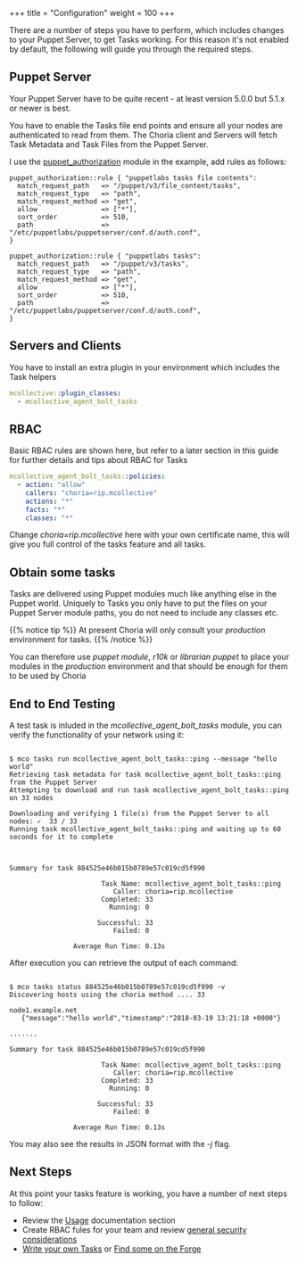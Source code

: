 +++
title = "Configuration"
weight = 100
+++

There are a number of steps you have to perform, which includes changes to your Puppet Server, to get Tasks working.  For this reason it's not enabled by default, the following will guide you through the required steps.

## Puppet Server

Your Puppet Server have to be quite recent - at least version 5.0.0 but 5.1.x or newer is best.

You have to enable the Tasks file end points and ensure all your nodes are authenticated to read from them. The Choria client and Servers will fetch Task Metadata and Task Files from the Puppet Server.

I use the [puppet_authorization](https://forge.puppet.com/puppetlabs/puppet_authorization) module in the example, add rules as follows:

```puppet
puppet_authorization::rule { "puppetlabs tasks file contents":
  match_request_path   => "/puppet/v3/file_content/tasks",
  match_request_type   => "path",
  match_request_method => "get",
  allow                => ["*"],
  sort_order           => 510,
  path                 => "/etc/puppetlabs/puppetserver/conf.d/auth.conf",
}

puppet_authorization::rule { "puppetlabs tasks":
  match_request_path   => "/puppet/v3/tasks",
  match_request_type   => "path",
  match_request_method => "get",
  allow                => ["*"],
  sort_order           => 510,
  path                 => "/etc/puppetlabs/puppetserver/conf.d/auth.conf",
}
```

## Servers and Clients

You have to install an extra plugin in your environment which includes the Task helpers

```yaml
mcollective::plugin_classes:
  - mcollective_agent_bolt_tasks
```

## RBAC

Basic RBAC rules are shown here, but refer to a later section in this guide for further details and tips about RBAC for Tasks

```yaml
mcollective_agent_bolt_tasks::policies:
  - action: "allow"
    callers: "choria=rip.mcollective"
    actions: "*"
    facts: "*"
    classes: "*"
```

Change *choria=rip.mcollective* here with your own certificate name, this will give you full control of the tasks feature and all tasks.

## Obtain some tasks

Tasks are delivered using Puppet modules much like anything else in the Puppet world. Uniquely to Tasks you only have to put the files on your Puppet Server module paths, you do not need to include any classes etc.

{{% notice tip %}}
At present Choria will only consult your _production_ environment for tasks.
{{% /notice %}}

You can therefore use _puppet module_, _r10k_ or _librarian puppet_ to place your modules in the _production_ environment and that should be enough for them to be used by Choria

## End to End Testing

A test task is inluded in the _mcollective\_agent\_bolt\_tasks_ module, you can verify the functionality of your network using it:

<pre><code class="nohighlight">
$ mco tasks run mcollective_agent_bolt_tasks::ping --message "hello world"
Retrieving task metadata for task mcollective_agent_bolt_tasks::ping from the Puppet Server
Attempting to download and run task mcollective_agent_bolt_tasks::ping on 33 nodes

Downloading and verifying 1 file(s) from the Puppet Server to all nodes: ✓  33 / 33
Running task mcollective_agent_bolt_tasks::ping and waiting up to 60 seconds for it to complete



Summary for task 884525e46b015b0789e57c019cd5f990

                       Task Name: mcollective_agent_bolt_tasks::ping
                          Caller: choria=rip.mcollective
                       Completed: 33
                         Running: 0

                      Successful: 33
                          Failed: 0

                Average Run Time: 0.13s
</code></pre>

After execution you can retrieve the output of each command:

<pre><code class="nohighlight">
$ mco tasks status 884525e46b015b0789e57c019cd5f990 -v
Discovering hosts using the choria method .... 33

node1.example.net
   {"message":"hello world","timestamp":"2018-03-19 13:21:18 +0000"}

.......

Summary for task 884525e46b015b0789e57c019cd5f990

                       Task Name: mcollective_agent_bolt_tasks::ping
                          Caller: choria=rip.mcollective
                       Completed: 33
                         Running: 0

                      Successful: 33
                          Failed: 0

                Average Run Time: 0.13s
</code></pre>

You may also see the results in JSON format with the *-j* flag.

## Next Steps

At this point your tasks feature is working, you have a number of next steps to follow:

  * Review the [Usage](../usage/) documentation section
  * Create RBAC fules for your team and review [general security considerations](../security/)
  * [Write your own Tasks](https://puppet.com/docs/bolt/0.x/writing_tasks.html) or [Find some on the Forge](https://forge.puppet.com/modules?utf-8=%E2%9C%93&sort=rank&q=&endorsements=&with_tasks=yes)

